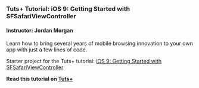 ### Tuts+ Tutorial: iOS 9: Getting Started with SFSafariViewController

#### Instructor: Jordan Morgan

Learn how to bring several years of mobile browsing innovation to your own app with just a few lines of code.

Starter project for the Tuts+ tutorial: [iOS 9: Getting Started with SFSafariViewController](http://code.tutsplus.com/tutorials/ios-9-getting-started-with-sfsafariviewcontroller--cms-24260)

**Read this tutorial on [Tuts+](https://code.tutsplus.com)**
